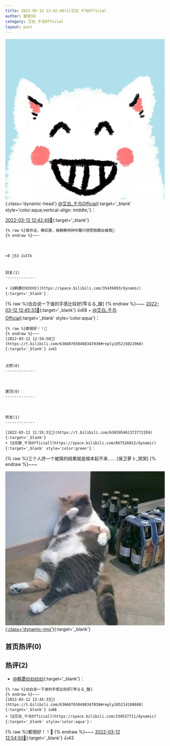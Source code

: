 ```yaml
---
title: 2022-03-12 12:42:49(1)艾白_千鸟Official
author: 御坂IO
category: 艾白_千鸟Official
layout: post
---
```


![img](/images/9ae8b9445fd0665cc014d9080156a45271be73c6.jpg){:class='dynamic-head'}
[@艾白_千鸟Official](https://space.bilibili.com/334537711/dynamic){:target='_blank' style='color:aqua;vertical-align: middle;'}：

[2022-03-12 12:42:49🔗](https://t.bilibili.com/636607650498347030){:target='_blank'}

~~~
{% raw %}我作证，确实是，被静静闹钟吵醒只想把她踢出被窝💢
{% endraw %}~~~



↪️0 💬53 👍374


回复(1)
-------------

+ [@韩菱纱纱纱纱](https://space.bilibili.com/35436893/dynamic){:target='_blank'}：
~~~
{% raw %}白白说一下谁的手感比较好[雫るる_酸]
{% endraw %}~~~
[2022-03-12 12:45:33🔗](https://t.bilibili.com/636607650498347030#reply105214188608){:target='_blank'} 👍68
    + [@艾白_千鸟Official](https://space.bilibili.com/334537711/dynamic){:target='_blank' style='color:aqua'}：
~~~
{% raw %}都很好！！🤩
{% endraw %}~~~
[2022-03-12 12:54:50🔗](https://t.bilibili.com/636607650498347030#reply105215022960){:target='_blank'} 👍43


点赞(0)
-------------



置顶(0)
-------------



转发(1)
-------------

[2022-03-12 11:55:31🔗](https://t.bilibili.com/636595461372772359){:target='_blank'}
+ [@文静_千鸟Official](https://space.bilibili.com/667526012/dynamic){:target='_blank' style='color:green'}：
~~~
{% raw %}三个人挤一个被窝的结果就是根本起不来……
[保卫萝卜_哭哭]
{% endraw %}~~~


[![img](/images/42b3f816c224e166421f49fccc22bb2bc9167720.png){:class='dynamic-img'}](/images/42b3f816c224e166421f49fccc22bb2bc9167720.png){:target='_blank'}




首页热评(0)
-------------



热评(2)
-------------

+ [@韩菱纱纱纱纱](https://space.bilibili.com/35436893/dynamic){:target='_blank'}：
~~~
{% raw %}白白说一下谁的手感比较好[雫るる_酸]
{% endraw %}~~~
[2022-03-12 12:45:33🔗](https://t.bilibili.com/636607650498347030#reply105214188608){:target='_blank'} 👍68
+ [@艾白_千鸟Official](https://space.bilibili.com/334537711/dynamic){:target='_blank' style='color:aqua'}：
~~~
{% raw %}都很好！！🤩
{% endraw %}~~~
[2022-03-12 12:54:50🔗](https://t.bilibili.com/636607650498347030#reply105215022960){:target='_blank'} 👍43


